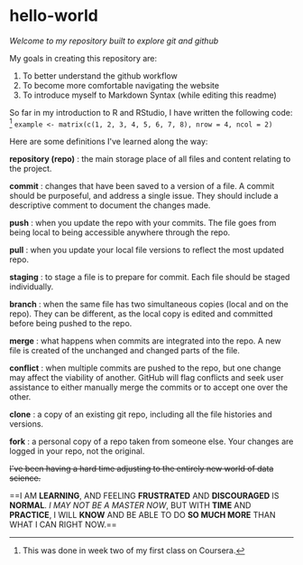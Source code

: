 # hello-world
*Welcome to my repository built to explore git and github*

My goals in creating this repository are:
1. To better understand the github workflow
2. To become more comfortable navigating the website
3. To introduce myself to Markdown Syntax (while editing this readme)

So far in my introduction to R and RStudio, I have written the following code: [^1]
`example <- matrix(c(1, 2, 3, 4, 5, 6, 7, 8), nrow = 4, ncol = 2)`

[^1]: This was done in week two of my first class on Coursera.

Here are some definitions I've learned along the way:

**repository (repo)**
: the main storage place of all files and content relating to the project.

**commit**
: changes that have been saved to a version of a file. A commit should be purposeful, and address a single issue. They should include a descriptive comment to document the changes made.

**push**
: when you update the repo with your commits. The file goes from being local to being accessible anywhere through the repo.

**pull**
: when you update your local file versions to reflect the most updated repo.

**staging**
: to stage a file is to prepare for commit. Each file should be staged individually.

**branch**
: when the same file has two simultaneous copies (local and on the repo). They can be different, as the local copy is edited and committed before being pushed to the repo.

**merge**
: what happens when commits are integrated into the repo. A new file is created of the unchanged and changed parts of the file.

**conflict**
: when multiple commits are pushed to the repo, but one change may affect the viability of another. GitHub will flag conflicts and seek user assistance to either manually merge the commits or to accept one over the other.

**clone**
: a copy of an existing git repo, including all the file histories and versions.

**fork**
: a personal copy of a repo taken from someone else. Your changes are logged in your repo, not the original.

~~I've been having a hard time adjusting to the entirely new world of data science.~~

==I AM **LEARNING**, AND FEELING **FRUSTRATED** AND **DISCOURAGED** IS **NORMAL**. *I MAY NOT BE A MASTER NOW*, BUT WITH **TIME** AND **PRACTICE**, I WILL **KNOW** AND BE ABLE TO DO **SO MUCH MORE** THAN WHAT I CAN RIGHT NOW.==
